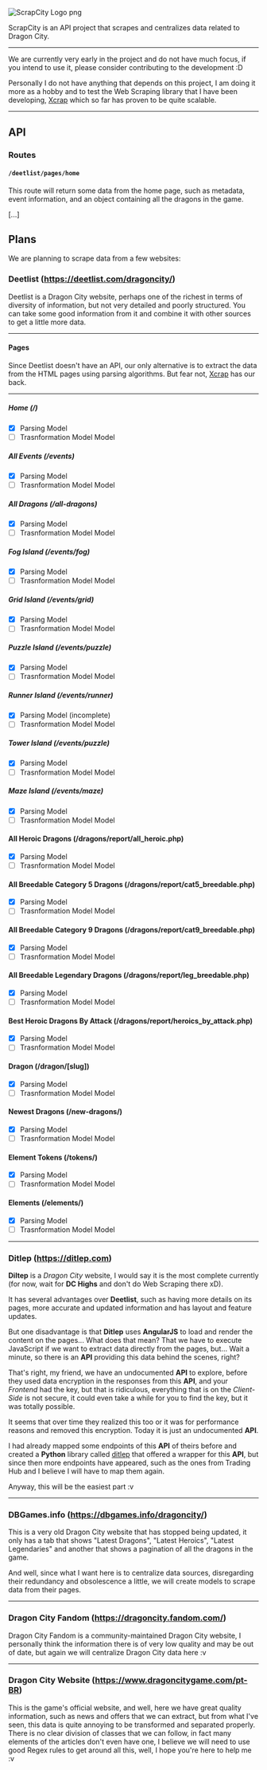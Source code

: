 ![ScrapCity Logo png](https://github.com/user-attachments/assets/956f856f-6fdc-45df-9b6e-b5e36f4471db)

ScrapCity is an API project that scrapes and centralizes data related to Dragon City.

---

We are currently very early in the project and do not have much focus, if you intend to use it, please consider contributing to the development :D

Personally I do not have anything that depends on this project, I am doing it more as a hobby and to test the Web Scraping library that I have been developing, [Xcrap](https://github.com/1Marcuth/xcrap) which so far has proven to be quite scalable.

---

## API

### Routes

#### `/deetlist/pages/home`

This route will return some data from the home page, such as metadata, event information, and an object containing all the dragons in the game.

[...]

## Plans

We are planning to scrape data from a few websites:

### Deetlist (https://deetlist.com/dragoncity/)

Deetlist is a Dragon City website, perhaps one of the richest in terms of diversity of information, but not very detailed and poorly structured. You can take some good information from it and combine it with other sources to get a little more data.

---

#### Pages

Since Deetlist doesn't have an API, our only alternative is to extract the data from the HTML pages using parsing algorithms. But fear not, [Xcrap](https://github.com/1Marcuth/xcrap) has our back.

---

##### Home (/)
- [x] Parsing Model
- [ ] Trasnformation Model Model

##### All Events (/events)
- [x] Parsing Model
- [ ] Trasnformation Model Model

##### All Dragons (/all-dragons)
- [x] Parsing Model
- [ ] Trasnformation Model Model

##### Fog Island (/events/fog)
- [x] Parsing Model
- [ ] Trasnformation Model Model

##### Grid Island (/events/grid)
- [x] Parsing Model
- [ ] Trasnformation Model Model

##### Puzzle Island (/events/puzzle)
- [x] Parsing Model
- [ ] Trasnformation Model Model

##### Runner Island (/events/runner)
- [x] Parsing Model (incomplete)
- [ ] Trasnformation Model Model

##### Tower Island (/events/puzzle)
- [x] Parsing Model
- [ ] Trasnformation Model Model

##### Maze Island (/events/maze)
- [x] Parsing Model
- [ ] Trasnformation Model Model

#### All Heroic Dragons (/dragons/report/all_heroic.php)
- [x] Parsing Model
- [ ] Trasnformation Model Model

#### All Breedable Category 5 Dragons (/dragons/report/cat5_breedable.php)
- [x] Parsing Model
- [ ] Trasnformation Model Model

#### All Breedable Category 9 Dragons (/dragons/report/cat9_breedable.php)
- [x] Parsing Model
- [ ] Trasnformation Model Model

#### All Breedable Legendary Dragons (/dragons/report/leg_breedable.php)
- [x] Parsing Model
- [ ] Trasnformation Model Model

#### Best Heroic Dragons By Attack (/dragons/report/heroics_by_attack.php)
- [x] Parsing Model
- [ ] Trasnformation Model Model

#### Dragon (/dragon/[slug])
- [x] Parsing Model
- [ ] Trasnformation Model Model

#### Newest Dragons (/new-dragons/)
- [x] Parsing Model
- [ ] Trasnformation Model Model

#### Element Tokens (/tokens/)
- [x] Parsing Model
- [ ] Trasnformation Model Model

#### Elements (/elements/)
- [x] Parsing Model
- [ ] Trasnformation Model Model

---

### Ditlep (https://ditlep.com)

**Diltep** is a *Dragon City* website, I would say it is the most complete currently (for now, wait for **DC Highs** and don't do Web Scraping there xD).

It has several advantages over **Deetlist**, such as having more details on its pages, more accurate and updated information and has layout and feature updates.

But one disadvantage is that **Ditlep** uses **AngularJS** to load and render the content on the pages... What does that mean? That we have to execute JavaScript if we want to extract data directly from the pages, but... Wait a minute, so there is an **API** providing this data behind the scenes, right?

That's right, my friend, we have an undocumented **API** to explore, before they used data encryption in the responses from this **API**, and your *Frontend* had the key, but that is ridiculous, everything that is on the *Client-Side* is not secure, it could even take a while for you to find the key, but it was totally possible.

It seems that over time they realized this too or it was for performance reasons and removed this encryption. Today it is just an undocumented **API**.

I had already mapped some endpoints of this **API** of theirs before and created a **Python** library called [ditlep](https://github.com/1Marcuth/ditlep) that offered a wrapper for this **API**, but since then more endpoints have appeared, such as the ones from Trading Hub and I believe I will have to map them again.

Anyway, this will be the easiest part :v

---

### DBGames.info (https://dbgames.info/dragoncity/)

This is a very old Dragon City website that has stopped being updated, it only has a tab that shows "Latest Dragons", "Latest Heroics", "Latest Legendaries" and another that shows a pagination of all the dragons in the game.

And well, since what I want here is to centralize data sources, disregarding their redundancy and obsolescence a little, we will create models to scrape data from their pages.

---

### Dragon City Fandom (https://dragoncity.fandom.com/)

Dragon City Fandom is a community-maintained Dragon City website, I personally think the information there is of very low quality and may be out of date, but again we will centralize Dragon City data here :v

---

### Dragon City Website (https://www.dragoncitygame.com/pt-BR)

This is the game's official website, and well, here we have great quality information, such as news and offers that we can extract, but from what I've seen, this data is quite annoying to be transformed and separated properly. There is no clear division of classes that we can follow, in fact many elements of the articles don't even have one, I believe we will need to use good Regex rules to get around all this, well, I hope you're here to help me :v
